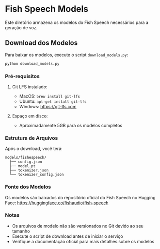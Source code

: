 # Fish Speech Models

Este diretório armazena os modelos do Fish Speech necessários para a geração de voz.

## Download dos Modelos

Para baixar os modelos, execute o script `download_models.py`:

```bash
python download_models.py
```

### Pré-requisitos

1. Git LFS instalado:
   - MacOS: `brew install git-lfs`
   - Ubuntu: `apt-get install git-lfs`
   - Windows: https://git-lfs.com

2. Espaço em disco:
   - Aproximadamente 5GB para os modelos completos

### Estrutura de Arquivos

Após o download, você terá:

```
models/fishespeech/
  ├── config.json
  ├── model.pt
  ├── tokenizer.json
  └── tokenizer_config.json
```

### Fonte dos Modelos

Os modelos são baixados do repositório oficial do Fish Speech no Hugging Face:
https://huggingface.co/fishaudio/fish-speech

### Notas

- Os arquivos de modelo não são versionados no Git devido ao seu tamanho
- Execute o script de download antes de iniciar o serviço
- Verifique a documentação oficial para mais detalhes sobre os modelos 